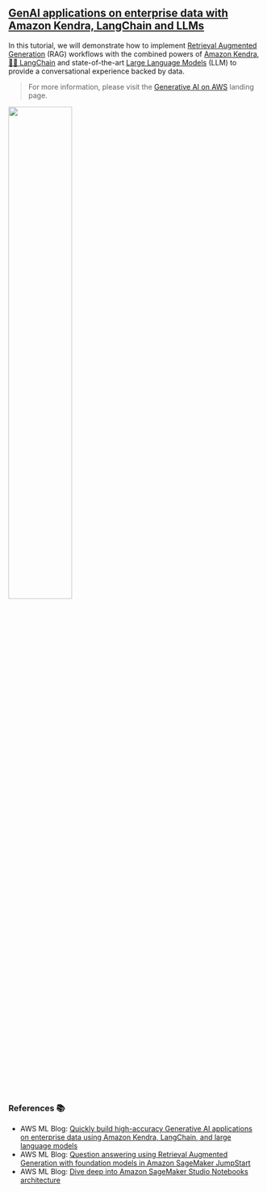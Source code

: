 ## [GenAI applications on enterprise data with Amazon Kendra, LangChain and LLMs](https://aws.amazon.com/blogs/machine-learning/quickly-build-high-accuracy-generative-ai-applications-on-enterprise-data-using-amazon-kendra-langchain-and-large-language-models/)

In this tutorial, we will demonstrate how to implement [Retrieval Augmented Generation](https://arxiv.org/abs/2005.11401) (RAG) workflows with the combined powers of [Amazon Kendra](https://aws.amazon.com/kendra/), [🦜️🔗 LangChain](https://python.langchain.com/en/latest/index.html) and state-of-the-art [Large Language Models](https://docs.cohere.com/docs/introduction-to-large-language-models) (LLM) to provide a conversational experience backed by data.

> For more information, please visit the [Generative AI on AWS](https://aws.amazon.com/generative-ai/) landing page.

<img src="https://d2908q01vomqb2.cloudfront.net/f1f836cb4ea6efb2a0b1b99f41ad8b103eff4b59/2023/05/02/ML-13807-image001-new.png" width="50%"/>

### References 📚

* AWS ML Blog: [Quickly build high-accuracy Generative AI applications on enterprise data using Amazon Kendra, LangChain, and large language models](https://aws.amazon.com/blogs/machine-learning/quickly-build-high-accuracy-generative-ai-applications-on-enterprise-data-using-amazon-kendra-langchain-and-large-language-models/)
* AWS ML Blog: [Question answering using Retrieval Augmented Generation with foundation models in Amazon SageMaker JumpStart](https://aws.amazon.com/blogs/machine-learning/question-answering-using-retrieval-augmented-generation-with-foundation-models-in-amazon-sagemaker-jumpstart/)
* AWS ML Blog: [Dive deep into Amazon SageMaker Studio Notebooks architecture](https://aws.amazon.com/blogs/machine-learning/dive-deep-into-amazon-sagemaker-studio-notebook-architecture/)